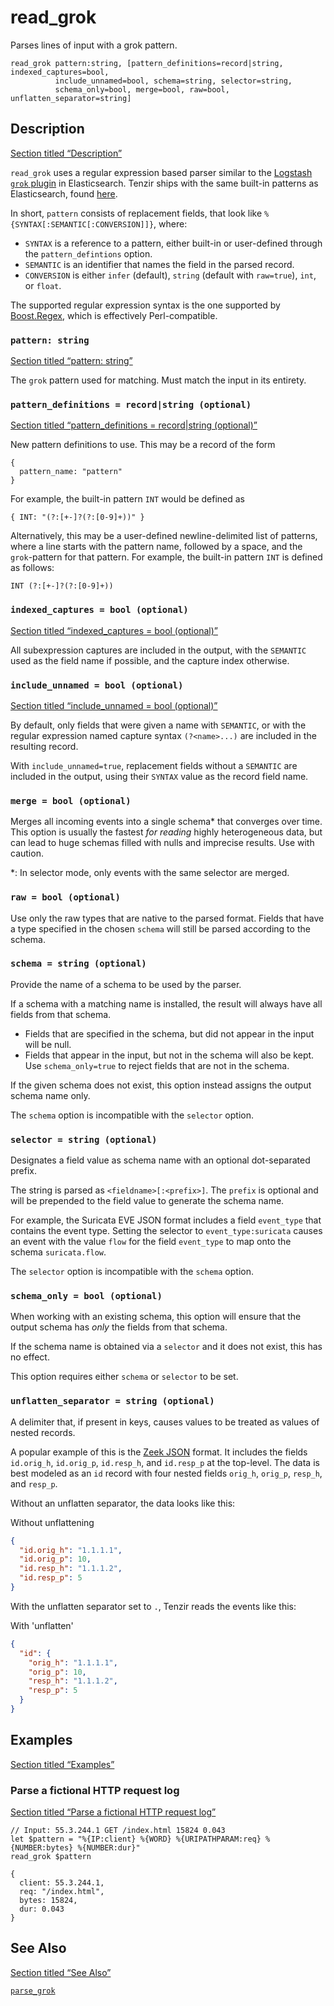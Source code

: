 # read_grok

Parses lines of input with a grok pattern.

```tql
read_grok pattern:string, [pattern_definitions=record|string, indexed_captures=bool,
          include_unnamed=bool, schema=string, selector=string,
          schema_only=bool, merge=bool, raw=bool, unflatten_separator=string]
```

## Description

[Section titled “Description”](#description)

`read_grok` uses a regular expression based parser similar to the [Logstash `grok` plugin](https://www.elastic.co/guide/en/logstash/current/plugins-filters-grok.html) in Elasticsearch. Tenzir ships with the same built-in patterns as Elasticsearch, found [here](https://github.com/logstash-plugins/logstash-patterns-core/tree/main/patterns/ecs-v1).

In short, `pattern` consists of replacement fields, that look like `%{SYNTAX[:SEMANTIC[:CONVERSION]]}`, where:

* `SYNTAX` is a reference to a pattern, either built-in or user-defined through the `pattern_defintions` option.
* `SEMANTIC` is an identifier that names the field in the parsed record.
* `CONVERSION` is either `infer` (default), `string` (default with `raw=true`), `int`, or `float`.

The supported regular expression syntax is the one supported by [Boost.Regex](https://www.boost.org/doc/libs/1_81_0/libs/regex/doc/html/boost_regex/syntax/perl_syntax.html), which is effectively Perl-compatible.

### `pattern: string`

[Section titled “pattern: string”](#pattern-string)

The `grok` pattern used for matching. Must match the input in its entirety.

### `pattern_definitions = record|string (optional)`

[Section titled “pattern\_definitions = record|string (optional)”](#pattern_definitions--recordstring-optional)

New pattern definitions to use. This may be a record of the form

```tql
{
  pattern_name: "pattern"
}
```

For example, the built-in pattern `INT` would be defined as

```tql
{ INT: "(?:[+-]?(?:[0-9]+))" }
```

Alternatively, this may be a user-defined newline-delimited list of patterns, where a line starts with the pattern name, followed by a space, and the `grok`-pattern for that pattern. For example, the built-in pattern `INT` is defined as follows:

```plaintext
INT (?:[+-]?(?:[0-9]+))
```

### `indexed_captures = bool (optional)`

[Section titled “indexed\_captures = bool (optional)”](#indexed_captures--bool-optional)

All subexpression captures are included in the output, with the `SEMANTIC` used as the field name if possible, and the capture index otherwise.

### `include_unnamed = bool (optional)`

[Section titled “include\_unnamed = bool (optional)”](#include_unnamed--bool-optional)

By default, only fields that were given a name with `SEMANTIC`, or with the regular expression named capture syntax `(?<name>...)` are included in the resulting record.

With `include_unnamed=true`, replacement fields without a `SEMANTIC` are included in the output, using their `SYNTAX` value as the record field name.

### `merge = bool (optional)`

Merges all incoming events into a single schema\* that converges over time. This option is usually the fastest *for reading* highly heterogeneous data, but can lead to huge schemas filled with nulls and imprecise results. Use with caution.

\*: In selector mode, only events with the same selector are merged.

### `raw = bool (optional)`

Use only the raw types that are native to the parsed format. Fields that have a type specified in the chosen `schema` will still be parsed according to the schema.

### `schema = string (optional)`

Provide the name of a schema to be used by the parser.

If a schema with a matching name is installed, the result will always have all fields from that schema.

* Fields that are specified in the schema, but did not appear in the input will be null.
* Fields that appear in the input, but not in the schema will also be kept. Use `schema_only=true` to reject fields that are not in the schema.

If the given schema does not exist, this option instead assigns the output schema name only.

The `schema` option is incompatible with the `selector` option.

### `selector = string (optional)`

Designates a field value as schema name with an optional dot-separated prefix.

The string is parsed as `<fieldname>[:<prefix>]`. The `prefix` is optional and will be prepended to the field value to generate the schema name.

For example, the Suricata EVE JSON format includes a field `event_type` that contains the event type. Setting the selector to `event_type:suricata` causes an event with the value `flow` for the field `event_type` to map onto the schema `suricata.flow`.

The `selector` option is incompatible with the `schema` option.

### `schema_only = bool (optional)`

When working with an existing schema, this option will ensure that the output schema has *only* the fields from that schema.

If the schema name is obtained via a `selector` and it does not exist, this has no effect.

This option requires either `schema` or `selector` to be set.

### `unflatten_separator = string (optional)`

A delimiter that, if present in keys, causes values to be treated as values of nested records.

A popular example of this is the [Zeek JSON](/reference/operators/read_zeek_json) format. It includes the fields `id.orig_h`, `id.orig_p`, `id.resp_h`, and `id.resp_p` at the top-level. The data is best modeled as an `id` record with four nested fields `orig_h`, `orig_p`, `resp_h`, and `resp_p`.

Without an unflatten separator, the data looks like this:

Without unflattening

```json
{
  "id.orig_h": "1.1.1.1",
  "id.orig_p": 10,
  "id.resp_h": "1.1.1.2",
  "id.resp_p": 5
}
```

With the unflatten separator set to `.`, Tenzir reads the events like this:

With 'unflatten'

```json
{
  "id": {
    "orig_h": "1.1.1.1",
    "orig_p": 10,
    "resp_h": "1.1.1.2",
    "resp_p": 5
  }
}
```

## Examples

[Section titled “Examples”](#examples)

### Parse a fictional HTTP request log

[Section titled “Parse a fictional HTTP request log”](#parse-a-fictional-http-request-log)

```tql
// Input: 55.3.244.1 GET /index.html 15824 0.043
let $pattern = "%{IP:client} %{WORD} %{URIPATHPARAM:req} %{NUMBER:bytes} %{NUMBER:dur}"
read_grok $pattern
```

```tql
{
  client: 55.3.244.1,
  req: "/index.html",
  bytes: 15824,
  dur: 0.043
}
```

## See Also

[Section titled “See Also”](#see-also)

[`parse_grok`](/reference/functions/parse_grok)